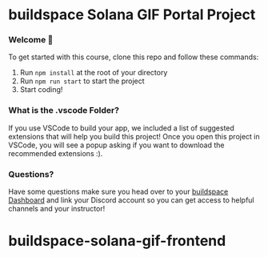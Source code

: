 # buildspace Solana GIF Portal Project

### **Welcome 👋**
To get started with this course, clone this repo and follow these commands:

1. Run `npm install` at the root of your directory
2. Run `npm run start` to start the project
3. Start coding!

### **What is the .vscode Folder?**
If you use VSCode to build your app, we included a list of suggested extensions that will help you build this project! Once you open this project in VSCode, you will see a popup asking if you want to download the recommended extensions :).



### **Questions?**
Have some questions make sure you head over to your [buildspace Dashboard](https://app.buildspace.so/courses/CObd6d35ce-3394-4bd8-977e-cbee82ae07a3) and link your Discord account so you can get access to helpful channels and your instructor!
# buildspace-solana-gif-frontend
